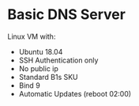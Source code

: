 # Basic DNS Server

Linux VM with:

- Ubuntu 18.04
- SSH Authentication only
- No public ip
- Standard B1s SKU
- Bind 9
- Automatic Updates (reboot 02:00)
